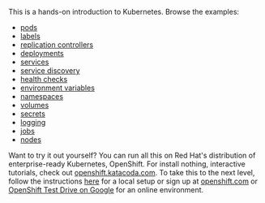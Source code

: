 This is a hands-on introduction to Kubernetes. Browse the examples:

- [pods](/pods/)
- [labels](/labels/)
- [replication controllers](/rcs/)
- [deployments](/deployments/)
- [services](/services/)
- [service discovery](/sd/)
- [health checks](/healthz/)
- [environment variables](/envs/)
- [namespaces](/ns/)
- [volumes](/volumes/)
- [secrets](/secrets/)
- [logging](/logging/)
- [jobs](/jobs/)
- [nodes](/nodes/)


Want to try it out yourself? You can run all this on Red Hat's distribution of
enterprise-ready Kubernetes, OpenShift. For install nothing, interactive tutorials, check out [openshift.katacoda.com](http://openshift.katacoda.com/). To take this to the next level, follow the instructions [here](/diy/) for a local setup or sign up at [openshift.com](https://openshift.com/) or [OpenShift Test Drive on Google](https://redhat-google.orbitera.com/c2m/trials/signup?testDrive=977&goto=%2Fc2m%2Ftrial%2F977) for an online environment.
